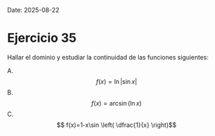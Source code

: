 Date: 2025-08-22

# Ejercicio 35

 
Hallar el dominio y estudiar la continuidad de las funciones siguientes:

A.   $$ f(x)= \ln |\sin   x|$$ 
B.   $$ f(x)=\arcsin  \left( \ln  x \right)$$ 
C.   $$ f(x)=1-x\sin  \left( \dfrac{1}{x} \right)$$ 

